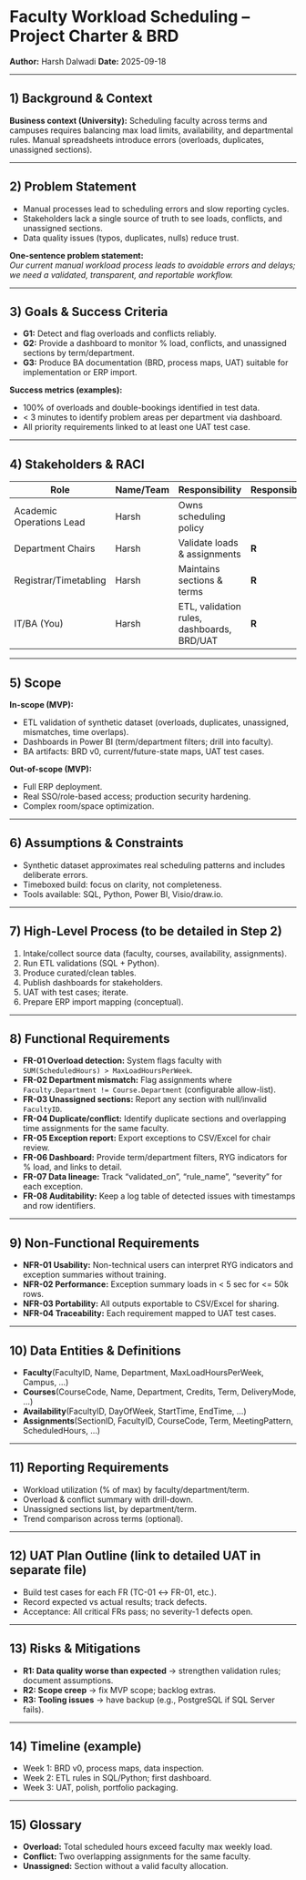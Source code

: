 # Faculty Workload Scheduling – Project Charter & BRD
**Author:** Harsh Dalwadi
**Date:** 2025-09-18

---

## 1) Background & Context
**Business context (University):** Scheduling faculty across terms and campuses requires balancing max load limits, availability, and departmental rules. Manual spreadsheets introduce errors (overloads, duplicates, unassigned sections).  

---

## 2) Problem Statement
- Manual processes lead to scheduling errors and slow reporting cycles.  
- Stakeholders lack a single source of truth to see loads, conflicts, and unassigned sections.  
- Data quality issues (typos, duplicates, nulls) reduce trust.

**One-sentence problem statement:**  
_Our current manual workload process leads to avoidable errors and delays; we need a validated, transparent, and reportable workflow._

---

## 3) Goals & Success Criteria 
- **G1:** Detect and flag overloads and conflicts reliably.  
- **G2:** Provide a dashboard to monitor % load, conflicts, and unassigned sections by term/department.  
- **G3:** Produce BA documentation (BRD, process maps, UAT) suitable for implementation or ERP import.

**Success metrics (examples):**
- 100% of overloads and double-bookings identified in test data.  
- < 3 minutes to identify problem areas per department via dashboard.  
- All priority requirements linked to at least one UAT test case.

---

## 4) Stakeholders & RACI
| Role | Name/Team | Responsibility | Responsible | Accountable | Consulted | Informed |
|---|---|---|---|---|---|---|
| Academic Operations Lead | Harsh | Owns scheduling policy |  | **A** | **C** | **I** |
| Department Chairs | Harsh | Validate loads & assignments | **R** |  | **C** | **I** |
| Registrar/Timetabling | Harsh | Maintains sections & terms | **R** |  | **C** | **I** |
| IT/BA (You) | Harsh | ETL, validation rules, dashboards, BRD/UAT | **R** |  | **C** | **I** |


---

## 5) Scope
**In-scope (MVP):**
- ETL validation of synthetic dataset (overloads, duplicates, unassigned, mismatches, time overlaps).  
- Dashboards in Power BI (term/department filters; drill into faculty).  
- BA artifacts: BRD v0, current/future-state maps, UAT test cases.

**Out-of-scope (MVP):**
- Full ERP deployment.  
- Real SSO/role-based access; production security hardening.  
- Complex room/space optimization.

---

## 6) Assumptions & Constraints
- Synthetic dataset approximates real scheduling patterns and includes deliberate errors.  
- Timeboxed build: focus on clarity, not completeness.  
- Tools available: SQL, Python, Power BI, Visio/draw.io.

---

## 7) High-Level Process (to be detailed in Step 2)
1. Intake/collect source data (faculty, courses, availability, assignments).  
2. Run ETL validations (SQL + Python).  
3. Produce curated/clean tables.  
4. Publish dashboards for stakeholders.  
5. UAT with test cases; iterate.  
6. Prepare ERP import mapping (conceptual).

---

## 8) Functional Requirements
- **FR-01 Overload detection:** System flags faculty with `SUM(ScheduledHours) > MaxLoadHoursPerWeek`.  
- **FR-02 Department mismatch:** Flag assignments where `Faculty.Department != Course.Department` (configurable allow-list).  
- **FR-03 Unassigned sections:** Report any section with null/invalid `FacultyID`.  
- **FR-04 Duplicate/conflict:** Identify duplicate sections and overlapping time assignments for the same faculty.  
- **FR-05 Exception report:** Export exceptions to CSV/Excel for chair review.  
- **FR-06 Dashboard:** Provide term/department filters, RYG indicators for % load, and links to detail.  
- **FR-07 Data lineage:** Track “validated_on”, “rule_name”, “severity” for each exception.  
- **FR-08 Auditability:** Keep a log table of detected issues with timestamps and row identifiers.

---

## 9) Non-Functional Requirements
- **NFR-01 Usability:** Non-technical users can interpret RYG indicators and exception summaries without training.  
- **NFR-02 Performance:** Exception summary loads in < 5 sec for <= 50k rows.  
- **NFR-03 Portability:** All outputs exportable to CSV/Excel for sharing.  
- **NFR-04 Traceability:** Each requirement mapped to UAT test cases.

---

## 10) Data Entities & Definitions
- **Faculty**(FacultyID, Name, Department, MaxLoadHoursPerWeek, Campus, …)  
- **Courses**(CourseCode, Name, Department, Credits, Term, DeliveryMode, …)  
- **Availability**(FacultyID, DayOfWeek, StartTime, EndTime, …)  
- **Assignments**(SectionID, FacultyID, CourseCode, Term, MeetingPattern, ScheduledHours, …)

---

## 11) Reporting Requirements
- Workload utilization (% of max) by faculty/department/term.  
- Overload & conflict summary with drill-down.  
- Unassigned sections list, by department/term.  
- Trend comparison across terms (optional).

---

## 12) UAT Plan Outline (link to detailed UAT in separate file)
- Build test cases for each FR (TC-01 ↔ FR-01, etc.).  
- Record expected vs actual results; track defects.  
- Acceptance: All critical FRs pass; no severity-1 defects open.

---

## 13) Risks & Mitigations
- **R1: Data quality worse than expected** → strengthen validation rules; document assumptions.  
- **R2: Scope creep** → fix MVP scope; backlog extras.  
- **R3: Tooling issues** → have backup (e.g., PostgreSQL if SQL Server fails).

---

## 14) Timeline (example)
- Week 1: BRD v0, process maps, data inspection.  
- Week 2: ETL rules in SQL/Python; first dashboard.  
- Week 3: UAT, polish, portfolio packaging.

---

## 15) Glossary
- **Overload:** Total scheduled hours exceed faculty max weekly load.  
- **Conflict:** Two overlapping assignments for the same faculty.  
- **Unassigned:** Section without a valid faculty allocation.